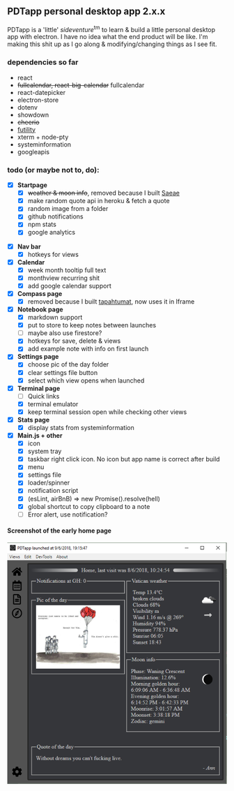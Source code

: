 ## PDTapp personal desktop app 2.x.x

PDTapp is a 'little' *sideventure*<sup>tm</sup> to learn & build a little personal desktop app with electron.
I have no idea what the end product will be like. I'm making this shit up as I go along & modifying/changing things as I see fit.  

### dependencies so far
* react
* ~~fullcalendar, react-big-calendar~~ fullcalendar
* react-datepicker
* electron-store
* dotenv
* showdown
* ~~cheerio~~
* [futility](https://github.com/Fraasi/futility)
* xterm + node-pty
* systeminformation
* googleapis

### todo (or maybe not to, do):

* [x] **Startpage**
  - [x] ~~weather & moon info~~, removed because I built [Saeae](https://github.com/Fraasi/Saeae)
  - [x] make random quote api in heroku & fetch a quote
  - [x] random image from a folder
  - [x] github notifications
  - [x] npm stats
  - [x] google analytics
- [x] **Nav bar**
  - [x] hotkeys for views
- [x] **Calendar** 
  - [x] week month tooltip full text
  - [x] monthview recurring shit
  - [x] add google calendar support
- [x] **Compass page**
  - [x] removed because I built [tapahtumat](https://pispala.events), now uses it in Iframe
- [x] **Notebook page**
  - [x] markdown support
  - [x] put to store to keep notes between launches
  - [ ] maybe also use firestore?
  - [x] hotkeys for save, delete & views
  - [x] add example note with info on first launch
- [x] **Settings page**
  - [x] choose pic of the day folder
  - [x] clear settings file button
  - [x] select which view opens when launched
- [x] **Terminal page**
  - [ ] Quick links
  - [x] terminal emulator
  - [x] keep terminal session open while checking other views
- [x] **Stats page**
  - [x] display stats from systeminformation
- [x] **Main.js + other**
  - [x] icon
  - [x] system tray
  - [x] taskbar right click icon. No icon but app name is correct after build
  - [x] menu
  - [x] settings file
  - [x] loader/spinner
  - [x] notification script
  - [x] (esLint, airBnB) => new Promise().resolve(hell)  
  - [x] global shortcut to copy clipboard to a note
  - [ ] Error alert, use notification?

#### Screenshot of the early home page    
![2018-06-10_2009.png](app/src/assets/images/2018-06-10_2009.png)


<!-- Cool little app you've got there, the design is kinda boring I would've changed fonts, colors and try to setup a structored way to display data, removed the borders and made background colors instead, removed the top "Home" and putting the date at the bottom since it should not be the key focus. -->
